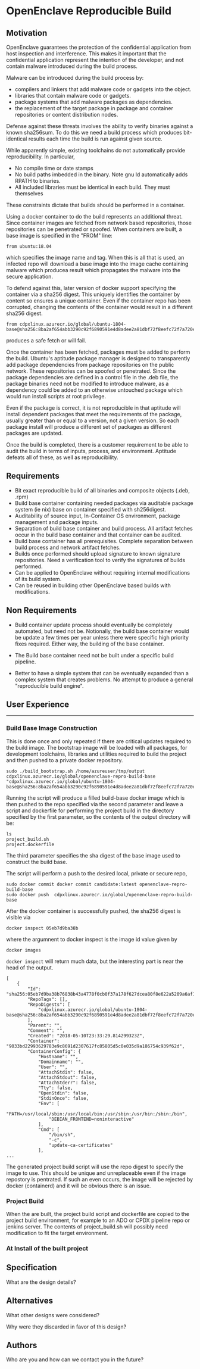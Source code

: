#  OpenEnclave Reproducible Build

## Motivation

OpenEnclave guarantees the protection of the confidential application from host inspection and interference. This makes 
it important that the confidential application represent the intention of the developer, and not contain malware 
introduced during the build process.

Malware can be introduced during the build process by:
- compilers and linkers that add malware code or gadgets into the object.
- libraries that contain malware code or gadgets.
- package systems that add malware packages as dependencies.
- the replacement of the target package in package and container repositories or content distribution nodes.

Defense against these threats involves the ability to verify binaries against a known sha256sum. To do this
we need a build process which produces bit-identical results each time the build is run against given source.

While apparently simple, existing toolchains do not automatically provide reproducibility.  In particular, 
- No compile time or date stamps
- No build paths imbedded in the binary. Note gnu ld automatically adds RPATH to binaries.
- All included libraries must be identical in each build. They must themselves 

These constraints dictate that builds should be performed in a container.

Using a docker container to do the build represents an additional threat. Since container images are fetched 
from network based repositories, those repositories can be penetrated or spoofed.  When containers are built,
a base image is specified in the "FROM" line:
```
from ubuntu:18.04
```
which specifies the image name and tag.  When this is all that is used, an infected repo will download a base image
into the image cache containing malware which producea result which propagates the malware into the secure application. 

To defend against this, later version of docker support specifying the container via a sha256 digest. This uniquely 
identifies the container by content so ensures a unique container. Even if the container repo has been corrupted, 
changing the contents of the container would result in a different sha256 digest.
```
from cdpxlinux.azurecr.io/global/ubuntu-1804-base@sha256:8ba2af654abb3290c92f6890591e4d8adee2a81dbf72f8eefc72f7a720ec3089
```
produces a safe fetch or will fail.

Once the container has been fetched, packages must be added to perform the build.  Ubuntu's aptitude package manager is 
designed to transparently add package dependencies from package repositories on the public network.  These repositories
can be spoofed or penetrated. Since the package dependencies are defined in a control file in the .deb file, the
package binaries need not be modified to introduce malware, as a dependency could be added to an otherwise untouched 
package which would run install scripts at root privilege. 

Even if the package is correct, it is not reproducible in that aptitude will install dependent packages that meet the 
requirements of the package, usually greater than or equal to a version, not a given version. So each package install
will produce a different set of packages as different packages are updated.

Once the build is completed, there is a customer requirement to be able to audit the build in terms of inputs, process,
and environment.  Aptitude defeats all of these, as well as reproducibility.

## Requirements

- Bit exact reproducible build of all binaries and composite objects (.deb, .rpm)
- Build base container containing needed packages via auditable package system (ie nix) base on container specified
  with sh256digest.
- Auditability of source input, In-Container OS environment, package management and package inputs.
- Separation of build base container and build process. All artifact fetches occur in the build base container
  and that container can be audited.
- Build base container has all prerequisites. Complete separation between build process and network artifact fetches.
- Builds once performed should upload signature to known signature repositories. Need a verification tool to verify the signatures
  of builds performed.
- Can be applied to OpenEnclave without requiring internal modifications of its build system.
- Can be reused in building other OpenEnclave based builds with modifications.

## Non Requirements

- Build container update process should eventually be completely automated, but need not be. Notionally, the build
  base container would be update a few times per year unless there were specific high priority fixes required. Either
  way, the building of the base container.

- The Build base container need not be built under a specific build pipeline.

- Better to have a simple system that can be eventually expanded than a complex system that creates problems. No attempt to 
  produce a general "reproducible build engine".


## User Experience
---------------

### Build Base Image Construction

This is done once and only repeated if there are critical updates required to the build image. The bootstrap image will be loaded with all packages, for development toolchains, libraries and utilities required to build the project and then pushed to a 
private docker repository.
```
sudo ./build_bootstrap.sh /home/azureuser/tmp/output cdpxlinux.azurecr.io/global/openenclave-repro-build-base  "cdpxlinux.azurecr.io/global/ubuntu-1804-base@sha256:8ba2af654abb3290c92f6890591e4d8adee2a81dbf72f8eefc72f7a720ec3089"
```
Running the script will produce a filled build-base docker image which is then pushed to the repo specified 
via the second parameter and leave a script and dockerfile for performing the project build in the directory 
specified by the first parameter, so the contents of the output directory will be:
```
ls
project_build.sh
project.dockerfile
```
The third parameter specifies the sha digest of the base image used to construct the build base.

The script will perform a push to the desired local, private or secure repo,

```
sudo docker commit docker commit candidate:latest openenclave-repro-build-base
sudo docker push  cdpxlinux.azurecr.io/global/openenclave-repro-build-base
```

After the docker container is successfully pushed, the sha256 digest is visible via 
```
docker inspect 05eb7d9ba38b 
```
where the argumnent to docker inspect is the image id value given by 
```
docker images
```

`docker inspect` will return much data, but the interesting part is near the head of the output.
```
[
    {
        "Id": "sha256:05eb7d9ba38b76838b43a4778f0cb0f37a178f627dcea80f8e622a5209a6af1e",
        "RepoTags": [],
        "RepoDigests": [
            "cdpxlinux.azurecr.io/global/ubuntu-1804-base@sha256:8ba2af654abb3290c92f6890591e4d8adee2a81dbf72f8eefc72f7a720ec3089"
        ],
        "Parent": "",
        "Comment": "",
        "Created": "2018-05-10T23:33:29.814299323Z",
        "Container": "9033bd22993629783e9c8691d2307617fc85805d5c0e035d9a186754c939f62d",
        "ContainerConfig": {
            "Hostname": "",
            "Domainname": "",
            "User": "",
            "AttachStdin": false,
            "AttachStdout": false,
            "AttachStderr": false,
            "Tty": false,
            "OpenStdin": false,
            "StdinOnce": false,
            "Env": [
                "PATH=/usr/local/sbin:/usr/local/bin:/usr/sbin:/usr/bin:/sbin:/bin",
                "DEBIAN_FRONTEND=noninteractive"
            ],
            "Cmd": [
                "/bin/sh",
                "-c",
                "update-ca-certificates"
            ],
...
```

The generated project build script will use the repo digest to specify the image to use. This should be unique and 
unreplaceable even if the image repostory is pentrated.  If such an even occurs, the image will be rejected by 
docker (containerd) and it will be obvious there is an issue.

### Project Build

When the are built, the project build script and dockerfile are copied to the project build environment, for example 
to an ADO or CPDX pipeline repo or jenkins server.  The contents of project_build.sh will possibly need modification to 
fit the target environment.

### At Install of the built project

Specification
-------------

What are the design details?

Alternatives
----------

What other designs were considered?

Why were they discarded in favor of this design?

Authors
-------

Who are you and how can we contact you in the future?
